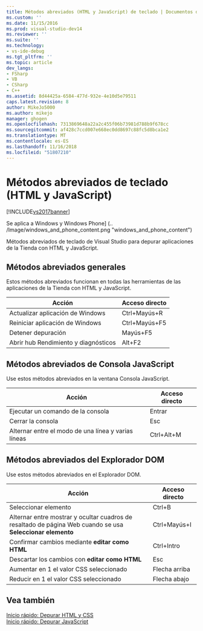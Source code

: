 ```yaml
---
title: Métodos abreviados (HTML y JavaScript) de teclado | Documentos de Microsoft
ms.custom: ''
ms.date: 11/15/2016
ms.prod: visual-studio-dev14
ms.reviewer: ''
ms.suite: ''
ms.technology:
- vs-ide-debug
ms.tgt_pltfrm: ''
ms.topic: article
dev_langs:
- FSharp
- VB
- CSharp
- C++
ms.assetid: 8d44425a-6584-477d-932e-4e10d5e79511
caps.latest.revision: 8
author: MikeJo5000
ms.author: mikejo
manager: ghogen
ms.openlocfilehash: 7313869648a22a2c455f06b73981d788b9f678cc
ms.sourcegitcommit: af428c7ccd007e668ec0dd8697c88fc5d8bca1e2
ms.translationtype: MT
ms.contentlocale: es-ES
ms.lasthandoff: 11/16/2018
ms.locfileid: "51807210"
---
```

# <a name="keyboard-shortcuts-html-and-javascript"></a>Métodos abreviados de teclado (HTML y JavaScript)
[!INCLUDE[vs2017banner](../includes/vs2017banner.md)]

Se aplica a Windows y Windows Phone] (.. /Image/windows_and_phone_content.png "windows_and_phone_content")  
  
 Métodos abreviados de teclado de Visual Studio para depurar aplicaciones de la Tienda con HTML y JavaScript.  
  
## <a name="general-shortcuts"></a>Métodos abreviados generales  
 Estos métodos abreviados funcionan en todas las herramientas de las aplicaciones de la Tienda con HTML y JavaScript.  
  
|Acción|Acceso directo|  
|------------|--------------|  
|Actualizar aplicación de Windows|Ctrl+Mayús+R|  
|Reiniciar aplicación de Windows|Ctrl+Mayús+F5|  
|Detener depuración|Mayús+F5|  
|Abrir hub Rendimiento y diagnósticos|Alt+F2|  
  
## <a name="javascript-console-shortcuts"></a>Métodos abreviados de Consola JavaScript  
 Use estos métodos abreviados en la ventana Consola JavaScript.  
  
|Acción|Acceso directo|  
|------------|--------------|  
|Ejecutar un comando de la consola|Entrar|  
|Cerrar la consola|Esc|  
|Alternar entre el modo de una línea y varias líneas|Ctrl+Alt+M|  
  
## <a name="dom-explorer-shortcuts"></a>Métodos abreviados del Explorador DOM  
 Use estos métodos abreviados en el Explorador DOM.  
  
|Acción|Acceso directo|  
|------------|--------------|  
|Seleccionar elemento|Ctrl+B|  
|Alternar entre mostrar y ocultar cuadros de resaltado de página Web cuando se usa **Seleccionar elemento**|Ctrl+Mayús+I|  
|Confirmar cambios mediante **editar como HTML**|Ctrl+Intro|  
|Descartar los cambios con **editar como HTML**|Esc|  
|Aumentar en 1 el valor CSS seleccionado|Flecha arriba|  
|Reducir en 1 el valor CSS seleccionado|Flecha abajo|  
  
## <a name="see-also"></a>Vea también  
 [Inicio rápido: Depurar HTML y CSS](../debugger/quickstart-debug-html-and-css.md)   
 [Inicio rápido: Depurar JavaScript](../debugger/quickstart-debug-javascript-using-the-console.md)



